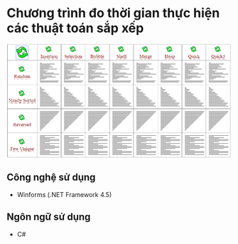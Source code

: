 # Chương trình đo thời gian thực hiện các thuật toán sắp xếp

![](resources/animation-of-sorting-algorithms.gif)

## Công nghệ sử dụng

- Winforms (.NET Framework 4.5)

## Ngôn ngữ sử dụng 

- C#
